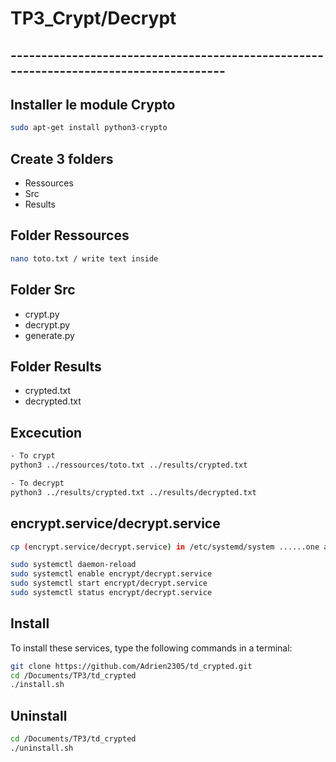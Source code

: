 # TP3_Crypt/Decrypt
## --------------------------------------------------------------------------------------
## Installer le module Crypto
```sh
sudo apt-get install python3-crypto
```

## Create 3 folders
- Ressources
- Src
- Results
## Folder Ressources
```sh
nano toto.txt / write text inside
```
## Folder Src
- crypt.py
- decrypt.py
- generate.py

## Folder Results
- crypted.txt
- decrypted.txt

## Excecution
```sh
- To crypt
python3 ../ressources/toto.txt ../results/crypted.txt
```
```sh
- To decrypt
python3 ../results/crypted.txt ../results/decrypted.txt
```
## encrypt.service/decrypt.service 

```sh
cp (encrypt.service/decrypt.service) in /etc/systemd/system ......one at a time
```
```sh
sudo systemctl daemon-reload
sudo systemctl enable encrypt/decrypt.service
sudo systemctl start encrypt/decrypt.service
sudo systemctl status encrypt/decrypt.service
```
## Install
To install these services, type the following commands in a terminal:
```sh
git clone https://github.com/Adrien2305/td_crypted.git
cd /Documents/TP3/td_crypted
./install.sh
```
## Uninstall
```sh
cd /Documents/TP3/td_crypted
./uninstall.sh
```

  

